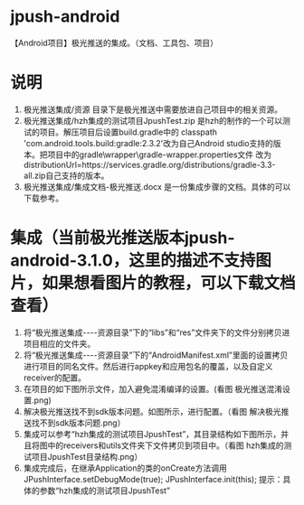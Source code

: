 # jpush-android
【Android项目】极光推送的集成。（文档、工具包、项目）
# 说明
1. 极光推送集成/资源 目录下是极光推送中需要放进自己项目中的相关资源。
2. 极光推送集成/hzh集成的测试项目JpushTest.zip 是hzh的制作的一个可以测试的项目。解压项目后设置build.gradle中的
classpath 'com.android.tools.build:gradle:2.3.2'改为自己Android studio支持的版本。把项目中的gradle\wrapper\gradle-wrapper.properties文件
改为distributionUrl=https\://services.gradle.org/distributions/gradle-3.3-all.zip自己支持的版本。
3. 极光推送集成/集成文档-极光推送.docx 是一份集成步骤的文档。具体的可以下载参考。
# 集成（当前极光推送版本jpush-android-3.1.0，这里的描述不支持图片，如果想看图片的教程，可以下载文档查看）
1. 将“极光推送集成----资源目录”下的“libs”和“res”文件夹下的文件分别拷贝进项目相应的文件夹。
2. 将“极光推送集成----资源目录”下的“AndroidManifest.xml”里面的设置拷贝进行项目的同名文件。然后进行appkey和应用包名的覆盖，以及自定义receiver的配置。
3. 在项目的如下图所示文件，加入避免混淆编译的设置。(看图 极光推送混淆设置.png)
4. 解决极光推送找不到sdk版本问题。如图所示，进行配置。（看图 解决极光推送找不到sdk版本问题.png）
5. 集成可以参考“hzh集成的测试项目JpushTest”，其目录结构如下图所示，并且将图中的receivers和utils文件夹下文件拷贝到项目中。（看图 hzh集成的测试项目JpushTest目录结构.png）
6. 集成完成后，在继承Application的类的onCreate方法调用JPushInterface.setDebugMode(true); JPushInterface.init(this);
提示：具体的参数“hzh集成的测试项目JpushTest” 
